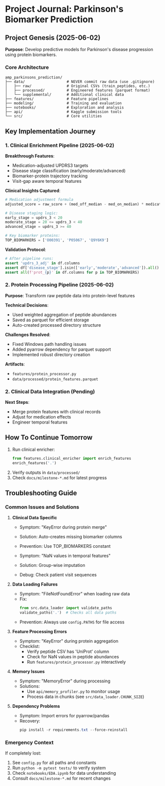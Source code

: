 # Project Journal: Parkinson's Biomarker Prediction

## Project Genesis (2025-06-02)
**Purpose**: Develop predictive models for Parkinson's disease progression using protein biomarkers.

### Core Architecture
```
amp_parkinsons_prediction/
├── data/                   # NEVER commit raw data (use .gitignore)
│   ├── raw/                # Original CSVs (train_peptides, etc.)
│   ├── processed/          # Engineered features (parquet format)
│   └── supplemental/       # Additional clinical data
├── features/               # Feature pipelines
├── modeling/               # Training and evaluation
├── notebooks/              # Exploration and analysis
├── api/                    # Kaggle submission tools
└── src/                    # Core utilities
```

## Key Implementation Journey

### 1. Clinical Enrichment Pipeline (2025-06-02)
**Breakthrough Features**:
- Medication-adjusted UPDRS3 targets
- Disease stage classification (early/moderate/advanced)
- Biomarker-protein trajectory tracking
- Visit-gap aware temporal features

**Clinical Insights Captured**:
```python
# Medication adjustment formula
adjusted_score = raw_score + (med_off_median - med_on_median) * medication_status

# Disease staging logic:
early_stage = updrs_3 < 20
moderate_stage = 20 <= updrs_3 < 40
advanced_stage = updrs_3 >= 40

# Key biomarker proteins:
TOP_BIOMARKERS = ['O00391', 'P05067', 'Q9Y6K9']
```

**Validation Protocol**:
```python
# After pipeline runs:
assert 'updrs_3_adj' in df.columns
assert df['disease_stage'].isin(['early','moderate','advanced']).all()
assert all(f'prot_{p}' in df.columns for p in TOP_BIOMARKERS)
```

### 2. Protein Processing Pipeline (2025-06-02)
**Purpose**: Transform raw peptide data into protein-level features

**Technical Decisions**:
- Used weighted aggregation of peptide abundances
- Saved as parquet for efficient storage
- Auto-created processed directory structure

**Challenges Resolved**:
- Fixed Windows path handling issues
- Added pyarrow dependency for parquet support
- Implemented robust directory creation

**Artifacts**:
- `features/protein_processor.py`
- `data/processed/protein_features.parquet`

### 2. Clinical Data Integration (Pending)
**Next Steps**:
- Merge protein features with clinical records
- Adjust for medication effects
- Engineer temporal features

## How To Continue Tomorrow
1. Run clinical enricher:
   ```python
   from features.clinical_enricher import enrich_features
   enrich_features('.')
   ```
2. Verify outputs in `data/processed/`
3. Check `docs/milestone-*.md` for latest progress

## Troubleshooting Guide

### Common Issues and Solutions

1. **Clinical Data Specific**
   - Symptom: "KeyError during protein merge"
   - Solution: Auto-creates missing biomarker columns
   - Prevention: Use TOP_BIOMARKERS constant

   - Symptom: "NaN values in temporal features"
   - Solution: Group-wise imputation
   - Debug: Check patient visit sequences

2. **Data Loading Failures**
   - Symptom: "FileNotFoundError" when loading raw data
   - Fix:
     ```python
     from src.data_loader import validate_paths
     validate_paths('.')  # Checks all data paths
     ```
   - Prevention: Always use `config.PATHS` for file access

2. **Feature Processing Errors**
   - Symptom: "KeyError" during protein aggregation
   - Checklist:
     - Verify peptide CSV has 'UniProt' column
     - Check for NaN values in peptide abundances
     - Run `features/protein_processor.py` interactively

3. **Memory Issues**
   - Symptom: "MemoryError" during processing
   - Solutions:
     - Use `api/memory_profiler.py` to monitor usage
     - Process data in chunks (see `src/data_loader.CHUNK_SIZE`)

4. **Dependency Problems**
   - Symptom: Import errors for pyarrow/pandas
   - Recovery:
     ```powershell
     pip install -r requirements.txt --force-reinstall
     ```

### Emergency Context
If completely lost:
1. See `config.py` for all paths and constants
2. Run `python -m pytest tests/` to verify system
3. Check `notebooks/EDA.ipynb` for data understanding
4. Consult `docs/milestone-*.md` for recent changes